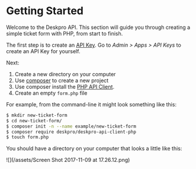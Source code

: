 Getting Started
===============

Welcome to the Deskpro API. This section will guide you through creating a simple ticket form with PHP, from start to finish.

The first step is to create an [API Key](/api-basics/auth/api-keys.md). Go to _Admin > Apps > API Keys_ to create an API Key for yourself.

Next:

1. Create a new directory on your computer
2. Use [composer](https://getcomposer.org) to create a new project
3. Use composer install the [PHP API Client](https://github.com/deskpro/deskpro-api-client-php).
4. Create an empty `form.php` file

For example, from the command-line it might look something like this:

```bash
$ mkdir new-ticket-form
$ cd new-ticket-form/
$ composer init -n --name example/new-ticket-form
$ composer require deskpro/deskpro-api-client-php
$ touch form.php
```

You should have a directory on your computer that looks a little like this:

![](/assets/Screen Shot 2017-11-09 at 17.26.12.png)
